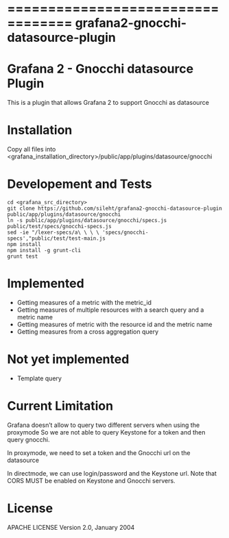 ==================================
grafana2-gnocchi-datasource-plugin
==================================

Grafana 2 - Gnocchi datasource Plugin
=====================================

This is a plugin that allows Grafana 2 to support Gnocchi as datasource

Installation
============

Copy all files into <grafana_installation_directory>/public/app/plugins/datasource/gnocchi

Developement and Tests
======================

    cd <grafana_src_directory>
    git clone https://github.com/sileht/grafana2-gnocchi-datasource-plugin public/app/plugins/datasource/gnocchi
    ln -s public/app/plugins/datasource/gnocchi/specs.js public/test/specs/gnocchi-specs.js
    sed -ie "/lexer-specs/a\ \ \ \ 'specs/gnocchi-specs',"public/test/test-main.js
    npm install
    npm install -g grunt-cli
    grunt test

Implemented
===========

* Getting measures of a metric with the metric_id
* Getting measures of multiple resources with a search query and a metric name
* Getting measures of metric with the resource id and the metric name
* Getting measures from a cross aggregation query

Not yet implemented
===================

* Template query

Current Limitation
==================

Grafana doesn’t allow to query two different servers when using the proxymode
So we are not able to query Keystone for a token and then query gnocchi.

In proxymode, we need to set a token and the Gnocchi url on the datasource

In directmode, we can use login/password and the Keystone url. 
Note that CORS MUST be enabled on Keystone and Gnocchi servers.


License
=======

APACHE LICENSE Version 2.0, January 2004

